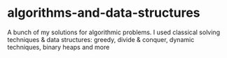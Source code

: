# algorithms-and-data-structures
A bunch of my solutions for algorithmic problems. I used classical solving techniques &amp; data structures: greedy, divide &amp; conquer, dynamic techniques, binary heaps and more
